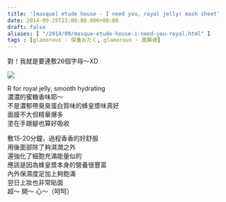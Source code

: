 ```yaml
---
title: '[masque] etude house - I need you, royal jelly! mask sheet'
date: 2014-09-25T22:00:00.000+08:00
draft: false
aliases: [ "/2014/09/masque-etude-house-i-need-you-royal.html" ]
tags : [glamorous - 保養おたく, glamorous - 面膜魂]
---
```


對！我就是要連敷26個字母～XD  

[![](https://4.bp.blogspot.com/-0Pz0TBdOPRQ/XE1AQ4xYxbI/AAAAAAAAG-g/X2VGF0pbmKokN1oX1tau3sEBRcJnOrDiwCLcBGAs/s640/14719930487_05074b4c53_z.jpg)](https://4.bp.blogspot.com/-0Pz0TBdOPRQ/XE1AQ4xYxbI/AAAAAAAAG-g/X2VGF0pbmKokN1oX1tau3sEBRcJnOrDiwCLcBGAs/s1600/14719930487_05074b4c53_z.jpg)

R for royal jelly, smooth hydrating  
濃濃的蜜糖香味耶～  
不是濃郁帶臭臭蛋白質味的蜂皇漿味真好  
面膜不大但精華爆多  
塗在手跟腳也算好吸收  
  
敷15-20分鐘，過程香香的好舒服  
用後面部除了夠濕潤之外  
還強化了細胞充滿能量似的  
應該是因為蜂皇漿本身的營養很豐富  
內外保濕度足加上夠飽滿  
翌日上妝也非常貼面  
超～ 開～ 心～（呵呵）